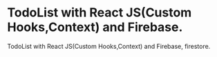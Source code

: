 # TodoList with React JS(Custom Hooks,Context) and Firebase.
 
 TodoList with React JS(Custom Hooks,Context) and Firebase, firestore.
 
 
  
 
  
    
      
       
 
 
  
